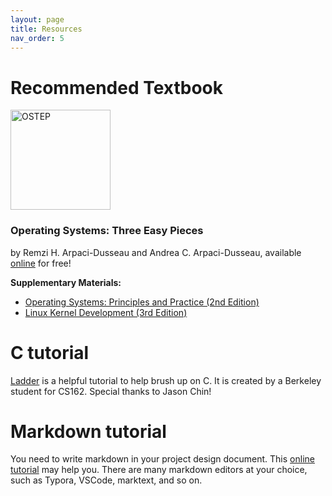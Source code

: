 ```yaml
---
layout: page
title: Resources
nav_order: 5
---
```


# Recommended Textbook

<p>
<a href="http://www.ostep.org/">
<img src="/sp22/assets/images/ostep.jpeg" alt="OSTEP" width="160px">
</a>
</p>

### Operating Systems: Three Easy Pieces
by Remzi H. Arpaci-Dusseau and Andrea C. Arpaci-Dusseau, available [online](http://www.ostep.org/) for free!

**Supplementary Materials:**
- [Operating Systems: Principles and Practice (2nd Edition)](http://ospp.cs.washington.edu/)
- [Linux Kernel Development (3rd Edition)](http://www.amazon.com/Linux-Kernel-Development-3rd-Edition/dp/0672329468)

# C tutorial
[Ladder](https://cs162.org/ladder/) is a helpful tutorial to help brush up on C. It is created by a Berkeley student for CS162. Special thanks to Jason Chin!

# Markdown tutorial
You need to write markdown in your project design document. This [online tutorial](https://www.markdowntutorial.com/zh-cn/) may help you. There are many markdown editors at your choice, such as Typora, VSCode, marktext, and so on.
